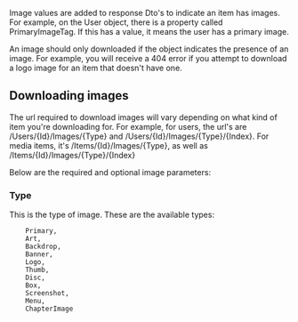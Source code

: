Image values are added to response Dto's to indicate an item has images. For example, on the User object, there is a property called PrimaryImageTag. If this has a value, it means the user has a primary image.

An image should only downloaded if the object indicates the presence of an image. For example, you will receive a 404 error if you attempt to download a logo image for an item that doesn't have one.

## Downloading images

The url required to download images will vary depending on what kind of item you're downloading for. For example, for users, the url's are /Users/{Id}/Images/{Type} and /Users/{Id}/Images/{Type}/{Index}. For media items, it's /Items/{Id}/Images/{Type}, as well as /Items/{Id}/Images/{Type}/{Index}

Below are the required and optional image parameters:

### Type
This is the type of image. These are the available types:

        Primary,
        Art,
        Backdrop,
        Banner,
        Logo,
        Thumb,
        Disc,
        Box,
        Screenshot,
        Menu,
        ChapterImage